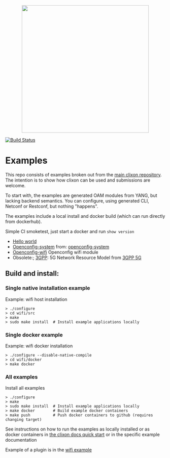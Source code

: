 <div align="center">
  <img src="http://www.clicon.org/Clixon_logga_liggande_med-ikon.png" width="400">
</div>

[![Build Status](https://github.com/clicon/clixon-examples/actions/workflows/ci.yml/badge.svg)](https://github.com/clicon/clixon-examples/actions/workflows/ci.yml)

# Examples

This repo consists of examples broken out from the [main clixon
repository](https://github.com/clicon/clixon). The intention is to
show how clixon can be used and submissions are welcome.

To start with, the examples are generated OAM modules from YANG, but
lacking backend semantics. You can configure, using generated CLI,
Netconf or Restconf, but nothing "happens".

The examples include a local install and docker build (which can run directly from dockerhub).

Simple CI smoketest, just start a docker and run `show version`

- [Hello world](hello)
- [Openconfig-system](openconfig) from: [openconfig-system](https://github.com/openconfig/public)
- [Openconfig-wifi](wifi) Openconfig wifi module
- Obsolete:; [3GPP](3gpp): 5G Network Resource Model from [3GPP 5G](http://www.3gpp.org/ftp//Specs/archive/28_series/28.541/28541-g30.zip)

## Build and install:

### Single native installation example

Example: wifi host installation

```
> ./configure
> cd wifi/src
> make
> sudo make install  # Install example applications locally
```

### Single docker example

Example: wifi docker installation

```
> ./configure --disable-native-compile
> cd wifi/docker
> make docker
```

### All examples

Install all examples
```
> ./configure
> make 
> sudo make install  # Install example applications locally
> make docker        # Build example docker containers
> make push          # Push docker containers to github (requires changing target)
```

See instructions on how to run the examples as locally installed or as docker containers in [the clixon docs quick start](https://clixon-docs.readthedocs.io/en/latest/quickstart.html) or in the specific example documentation

Example of a plugin is in the [wifi example](wifi/src)
